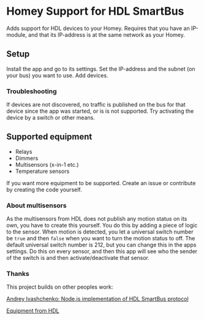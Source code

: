 # Homey Support for HDL SmartBus

Adds support for HDL devices to your Homey. Requires that you have an IP-module, and that its IP-address is at the same network as your Homey.

## Setup

Install the app and go to its settings. Set the IP-address and the subnet (on your bus) you want to use. Add devices.

### Troubleshooting

If devices are not discovered, no traffic is published on the bus for that device since the app was started, or is is not supported. Try activating the device by a switch or other means.

## Supported equipment

- Relays
- Dimmers
- Multisensors (x-in-1 etc.)
- Temperature sensors

If you want more equipment to be supported. Create an issue or contribute by creating the code yourself.

### About multisensors

As the multisensors from HDL does not publish any motion status on its own, you have to create this yourself.
You do this by adding a piece of logic to the sensor. When motion is detected, you let a universal switch number be `true` and then `false` when you want to turn the motion status to off. The default universal switch number is 212, but you can change this in the apps settings. Do this on every sensor, and then this app will see who the sender of the switch is and then activate/deactivate that sensor.

### Thanks

This project builds on other peoples work:

[Andrey Ivashchenko: Node.js implementation of HDL SmartBus protocol ](https://github.com/caligo-mentis/smart-bus)

[Equipment from HDL](http://hdlautomation.com/)
